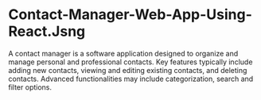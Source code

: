 # Contact-Manager-Web-App-Using-React.Jsng
A contact manager is a software application designed to organize and manage personal and professional contacts.  Key features typically include adding new contacts, viewing and editing existing contacts, and deleting contacts.  Advanced functionalities may include categorization, search and filter options.
